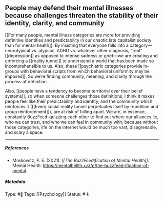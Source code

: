 ## People may defend their mental illnesses because challenges threaten the stability of their identity, clarity, and community  # 

[[For many people, mental illness categories are more for providing definitive identities and predictability in our chaotic late capitalist society than for mental health]]. By insisting that everyone falls into a category—neurotypical vs. atypical, ADHD vs. whatever other diagnosis, “real” [[depression]] as opposed to intense sadness or grief—we are creating and enforcing a [[reality tunnel]] to understand a world that has been made so incomprehensible to us. Also, these [[psychiatric categories provide in-groups with behavioral scripts from which behavioral uniformity may be imposed]]. So we’re finding community, meaning, and clarity through the process of definition. 

Also, [[people have a tendency to become territorial over their belief systems]], so when someone challenges those definitions, I think it makes people feel like their predictability and identity, and the community which reinforces it ([[Every social reality tunnel perpetuates itself by repetition and group reinforcement]]), are at risk of falling apart. We are, in essence, constantly BuzzFeed-quizzing each other to find out where our alliances lie, who we can trust, and who we can feel in community with, because without those categories, life on the internet would be much too vast, disagreeable, and scary a space. 

___

##### References

- Moskowitz, P. E. (2021). _[[The BuzzFeedification of Mental Health]]_. Mental Health: https://mentalhellth.xyz/p/the-buzzfeed-ification-of-mental.

##### Metadata

Type: #🔴 
Tags: [[Psychology]] 
Status: #☀️ 